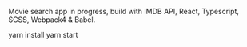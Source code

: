 Movie search app in progress, build with IMDB API, React, Typescript, SCSS, Webpack4 & Babel.

yarn install
yarn start